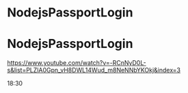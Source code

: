 # NodejsPassportLogin
# NodejsPassportLogin
https://www.youtube.com/watch?v=-RCnNyD0L-s&list=PLZlA0Gpn_vH8DWL14Wud_m8NeNNbYKOkj&index=3

18:30
